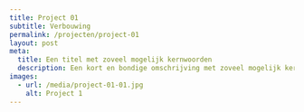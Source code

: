```yaml
---
title: Project 01
subtitle: Verbouwing
permalink: /projecten/project-01
layout: post
meta:
  title: Een titel met zoveel mogelijk kernwoorden
  description: Een kort en bondige omschrijving met zoveel mogelijk kernwoorden zoals architect, nieuwbouw, verbouwingen, renovaties...
images:
  - url: /media/project-01-01.jpg
    alt: Project 1
---
```

